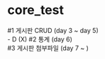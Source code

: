 # core_test

#1 게시판 CRUD (day 3 ~ day 5) <br/> - D (X)
#2 통계 (day 6)<br/>
#3 게시판 첨부파일 (day 7 ~ )<br/>

